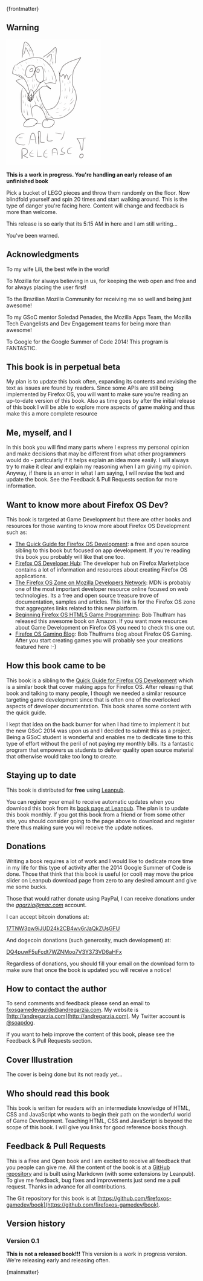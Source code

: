 {frontmatter}

## Warning

![Early Releases Change Often](images/originals/early.png)

**This is a work in progress. You're handling an early release of an unfinished book**

Pick a bucket of LEGO pieces and throw them randomly on the floor. Now blindfold yourself and spin 20 times and start walking around. This is the type of danger you're facing here. Content will change and feedback is more than welcome.

This release is so early that its 5:15 AM in here and I am still writing...

You've been warned.

## Acknowledgments

To my wife Lili, the best wife in the world!

To Mozilla for always believing in us, for keeping the web open and free and for always placing the user first!

To the Brazilian Mozilla Community for receiving me so well and being just awesome!

To my GSoC mentor Soledad Penades, the Mozilla Apps Team, the Mozilla Tech Evangelists and Dev Engagement teams for being more than awesome!

To Google for the Google Summer of Code 2014! This program is FANTASTIC.


## This book is in perpetual beta

My plan is to update this book often, expanding its contents and revising the text as issues are found by readers. Since some APIs are still being implemented by Firefox OS, you will want to make sure you're reading an up-to-date version of this book. Also as time goes by after the initial release of this book I will be able to explore more aspects of game making and thus make this a more complete resource

## Me, myself, and I

In this book you will find many parts where I express my personal opinion and make decisions that may be different from what other programmers would do - particularly if it helps explain an idea more easily. I will always try to make it clear and explain my reasoning when I am giving my opinion. Anyway, if there is an error in what I am saying, I will revise the text and update the book. See the Feedback & Pull Requests section for more information.

## Want to know more about Firefox OS Dev?

This book is targeted at Game Development but there are other books and resources for those wanting to know more about Firefox OS Development such as:

* [The Quick Guide for Firefox OS Development](https://leanpub.com/quickguidefirefoxosdevelopment/): a free and open source sibling to this book but focused on app development. If you're reading this book you probably will like that one too.
* [Firefox OS Developer Hub](https://marketplace.firefox.com/developers): The developer hub on Firefox Marketplace contains a lot of information and resources about creating Firefox OS applications.
* [The Firefox OS Zone on Mozilla Developers Network](https://developer.mozilla.org/en-US/Firefox_OS): MDN is probably one of the most important developer resource online focused on web technologies. Its a free and open source treasure trove of documentation, samples and articles. This link is for the Firefox OS zone that aggregates links related to this new platform.
* [Beginning Firefox OS HTML5 Game Programming](http://www.amazon.com/dp/B00IZUYIGO): Bob Thulfram has released this awesome book on Amazon. If you want more resources about Game Development on Firefox OS you need to check this one out.
* [Firefox OS Gaming Blog](http://firefoxosgaming.blogspot.co.uk/): Bob Thulframs blog about Firefox OS Gaming. After you start creating games you will probably see your creations featured here :-)

## How this book came to be

This book is a sibling to the [Quick Guide for Firefox OS Development](https://leanpub.com/quickguidefirefoxosdevelopment/) which is a similar book that cover making apps for Firefox OS. After releasing that book and talking to many people, I though we needed a similar resource targeting game development since that is often one of the overlooked aspects of developer documentation. This book shares some content with the quick guide.

I kept that idea on the back burner for when I had time to implement it but the new GSoC 2014 was upon us and I decided to submit this as a project. Being a GSoC student is wonderful and enables me to dedicate time to this type of effort without the peril of not paying my monthly bills. Its a fantastic program that empowers us students to deliver quality open source material that otherwise would take too long to create.

## Staying up to date

This book is distributed for **free** using [Leanpub](http://leanpub.com).

You can register your email to receive automatic updates when you download this book from its [book page at Leanpub](http://leanpub.com/buildinggamesforfirefoxos). The plan is to update this book monthly. If you got this book from a friend or from some other site, you should consider going to the page above to download and register there thus making sure you will receive the update notices.

## Donations

Writing a book requires a lot of work and I would like to dedicate more time in my life for this type of activity after the 2014 Google Summer of Code is done. Those that think that this book is useful (or cool) may move the price slider on Leanpub download page from zero to any desired amount and give me some bucks.

Those that would rather donate using PayPal, I can receive donations under the *agarzia@mac.com* account.

I can accept bitcoin donations at:

[17TNW3pw9iJUD24k2CB4wv6rJaQkZUsGFU](bitcoin:17TNW3pw9iJUD24k2CB4wv6rJaQkZUsGFU)

And dogecoin donations (such generosity, much development) at:

[DQ4puwF5uFcdt7WZNMoo7V3Y373VD6aHFx](dogecoin:DQ4puwF5uFcdt7WZNMoo7V3Y373VD6aHFx)

Regardless of donations, you should fill your email on the download form to make sure that once the book is updated you will receive a notice!

## How to contact the author

To send comments and feedback please send an email to [fxosgamedevguide@andregarzia.com](mailto:fxosgamedevguide@andregarzia.com). My website is [http://andregarzia.com](http://andregarzia.com). My Twitter account is [@soapdog](http://twitter.com/soapdog).

If you want to help improve the content of this book, please see the Feedback & Pull Requests section.

## Cover Illustration

The cover is being done but its not ready yet...

## Who should read this book

This book is written for readers with an intermediate knowledge of HTML, CSS and JavaScript who wants to begin their path on the wonderful world of Game Development. Teaching HTML, CSS and JavaScript is beyond the scope of this book. I will give you links for good reference books though.


## Feedback & Pull Requests

This is a Free and Open book and I am excited to receive all feedback that you people can give me. All the content of the book is at a [GitHub repository](https://github.com/firefoxos-gamedev/book) and is built using Markdown (with some extensions by Leanpub). To give me feedback, bug fixes and improvements just send me a pull request. Thanks in advance for all contributions.

The Git repository for this book is at [https://github.com/firefoxos-gamedev/book](https://github.com/firefoxos-gamedev/book).


## Version history

### Version 0.1

**This is not a released book!!!** This version is a work in progress version. We're releasing early and releasing often.

{mainmatter}
